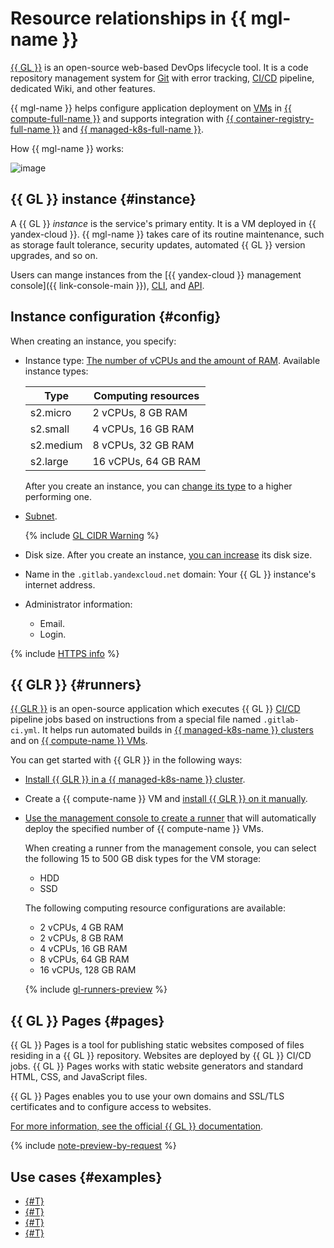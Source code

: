 # Resource relationships in {{ mgl-name }}

[{{ GL }}](https://about.gitlab.com/) is an open-source web-based DevOps lifecycle tool. It is a code repository management system for [Git](https://git-scm.com/) with error tracking, [CI/CD](https://en.wikipedia.org/wiki/CI/CD) pipeline, dedicated Wiki, and other features.

{{ mgl-name }} helps configure application deployment on [VMs](../../compute/concepts/vm.md) in [{{ compute-full-name }}](../../compute/) and supports integration with [{{ container-registry-full-name }}](../../container-registry/) and [{{ managed-k8s-full-name }}](../../managed-kubernetes/).

How {{ mgl-name }} works:

![image](../../_assets/managed-gitlab/gitlab_schema_en.svg)

## {{ GL }} instance {#instance}

A {{ GL }} _instance_ is the service's primary entity. It is a VM deployed in {{ yandex-cloud }}. {{ mgl-name }} takes care of its routine maintenance, such as storage fault tolerance, security updates, automated {{ GL }} version upgrades, and so on.

Users can mange instances from the [{{ yandex-cloud }} management console]({{ link-console-main }}), [CLI](../cli-ref/index.md), and [API](../api-ref/authentication.md).

## Instance configuration {#config}

When creating an instance, you specify:
* Instance type: [The number of vCPUs and the amount of RAM](../../compute/concepts/vm-platforms.md). Available instance types:

  | Type            | Computing resources |
  |----------------|------------------------|
  | s2.micro       | 2 vCPUs, 8 GB RAM       |
  | s2.small       | 4 vCPUs, 16 GB RAM      |
  | s2.medium      | 8 vCPUs, 32 GB RAM      |
  | s2.large       | 16 vCPUs, 64 GB RAM     |

  After you create an instance, you can [change its type](../operations/instance/instance-update.md) to a higher performing one.
* [Subnet](../../vpc/concepts/network.md#subnet).

  {% include [GL CIDR Warning](../../_includes/managed-gitlab/cidr-note.md) %}

* Disk size. After you create an instance, [you can increase](../operations/instance/instance-update.md) its disk size.
* Name in the `.gitlab.yandexcloud.net` domain: Your {{ GL }} instance's internet address.
* Administrator information:
  * Email.
  * Login.

{% include [HTTPS info](../../_includes/managed-gitlab/note-https.md) %}

## {{ GLR }} {#runners}

[{{ GLR }}](https://docs.gitlab.com/runner/) is an open-source application which executes {{ GL }} [CI/CD](https://en.wikipedia.org/wiki/CI/CD) pipeline jobs based on instructions from a special file named `.gitlab-ci.yml`. It helps run automated builds in [{{ managed-k8s-name }} clusters](../../managed-kubernetes/concepts/index.md#kubernetes-cluster) and on [{{ compute-name }} VMs](../../compute/concepts/vm.md).

You can get started with {{ GLR }} in the following ways:

* [Install {{ GLR }} in a {{ managed-k8s-name }} cluster](../../managed-kubernetes/operations/applications/gitlab-runner.md).
* Create a {{ compute-name }} VM and [install {{ GLR }} on it manually](../tutorials/install-gitlab-runner.md#install).
* [Use the management console to create a runner](../tutorials/install-gitlab-runner.md#create-runner) that will automatically deploy the specified number of {{ compute-name }} VMs.

    When creating a runner from the management console, you can select the following 15 to 500 GB disk types for the VM storage:

    * HDD
    * SSD

    The following computing resource configurations are available:

    * 2 vCPUs, 4 GB RAM
    * 2 vCPUs, 8 GB RAM
    * 4 vCPUs, 16 GB RAM
    * 8 vCPUs, 64 GB RAM
    * 16 vCPUs, 128 GB RAM

    {% include [gl-runners-preview](../../_includes/managed-gitlab/gl-runners-preview.md) %}

## {{ GL }} Pages {#pages}

{{ GL }} Pages is a tool for publishing static websites composed of files residing in a {{ GL }} repository. Websites are deployed by {{ GL }} CI/CD jobs. {{ GL }} Pages works with static website generators and standard HTML, CSS, and JavaScript files.

{{ GL }} Pages enables you to use your own domains and SSL/TLS certificates and to configure access to websites.

[For more information, see the official {{ GL }} documentation](https://docs.gitlab.com/user/project/pages/).

{% include [note-preview-by-request](../../_includes/note-preview-by-request.md) %}

## Use cases {#examples}

* [{#T}](../tutorials/gitlab-lockbox-integration.md)
* [{#T}](../tutorials/ci-cd-serverless.md)
* [{#T}](../tutorials/install-gitlab-runner.md)
* [{#T}](../tutorials/gitlab-containers.md)
